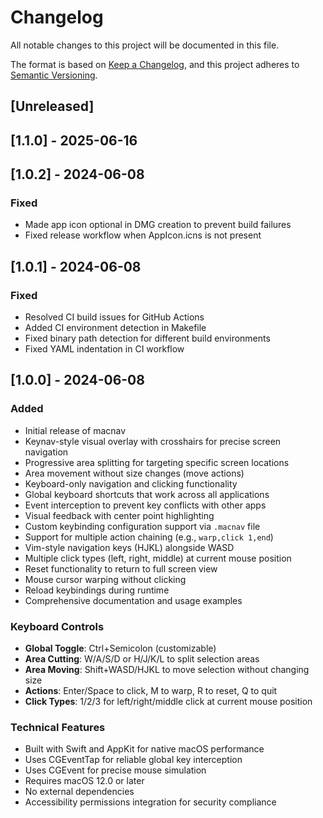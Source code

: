# Changelog

All notable changes to this project will be documented in this file.

The format is based on [Keep a Changelog](https://keepachangelog.com/en/1.0.0/),
and this project adheres to [Semantic Versioning](https://semver.org/spec/v2.0.0.html).

## [Unreleased]

## [1.1.0] - 2025-06-16

## [1.0.2] - 2024-06-08

### Fixed
- Made app icon optional in DMG creation to prevent build failures
- Fixed release workflow when AppIcon.icns is not present

## [1.0.1] - 2024-06-08

### Fixed
- Resolved CI build issues for GitHub Actions
- Added CI environment detection in Makefile
- Fixed binary path detection for different build environments
- Fixed YAML indentation in CI workflow

## [1.0.0] - 2024-06-08

### Added
- Initial release of macnav
- Keynav-style visual overlay with crosshairs for precise screen navigation
- Progressive area splitting for targeting specific screen locations
- Area movement without size changes (move actions)
- Keyboard-only navigation and clicking functionality
- Global keyboard shortcuts that work across all applications
- Event interception to prevent key conflicts with other apps
- Visual feedback with center point highlighting
- Custom keybinding configuration support via `.macnav` file
- Support for multiple action chaining (e.g., `warp,click 1,end`)
- Vim-style navigation keys (HJKL) alongside WASD
- Multiple click types (left, right, middle) at current mouse position
- Reset functionality to return to full screen view
- Mouse cursor warping without clicking
- Reload keybindings during runtime
- Comprehensive documentation and usage examples

### Keyboard Controls
- **Global Toggle**: Ctrl+Semicolon (customizable)
- **Area Cutting**: W/A/S/D or H/J/K/L to split selection areas
- **Area Moving**: Shift+WASD/HJKL to move selection without changing size
- **Actions**: Enter/Space to click, M to warp, R to reset, Q to quit
- **Click Types**: 1/2/3 for left/right/middle click at current mouse position

### Technical Features
- Built with Swift and AppKit for native macOS performance
- Uses CGEventTap for reliable global key interception
- Uses CGEvent for precise mouse simulation
- Requires macOS 12.0 or later
- No external dependencies
- Accessibility permissions integration for security compliance